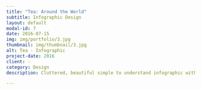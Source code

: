 ```yaml
---
title: "Tea: Around the World"
subtitle: Infographic Design
layout: default
modal-id: 7
date: 2016-07-15
img: img/portfolio/3.jpg
thumbnail: img/thumbnail/3.jpg
alt: Tea - Infographic
project-date: 2016
client: -
category: Design
description: Cluttered, beautiful simple to understand infographic with graphics.

---
```

